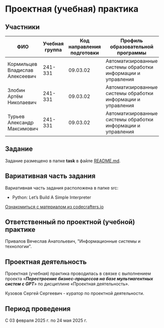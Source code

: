 # Проектная (учебная) практика

## Участники

| ФИО | Учебная группа | Код направления подготовки | Профиль образовательной программы |
|-|-|-|-|
| Кормильцев Владислав Алексеевич | 241-331 | 09.03.02 | Автоматизированные системы обработки информации и управления |
| Злобин Артём Николаевич | 241-331 | 09.03.02 | Автоматизированные системы обработки информации и управления |
| Турьев Александр Максимович | 241-331 | 09.03.02 | Автоматизированные системы обработки информации и управления |

## Задание

Задание размещено в папке **task** в файле [README.md](task/README.md).

## Вариативная часть задания

Вариативная часть задания расположена в папке src:

- Python: Let’s Build A Simple Interpreter

[Ознакомиться с материалом из codecrafters.io](https://ruslanspivak.com/lsbasi-part1/)


## Ответственный по проектной (учебной) практике

Привалов Вячеслав Анатольевич, "Информационные системы и технологии".

## Проектная деятельность

Проектная (учебная) практика проводилась в связке с выполнением проекта «***Перестроение бизнес-процессов на базе мультиагентных систем с GPT***» по дисциплине «Проектная деятельность».

Кузовов Сергей Сергеевич - куратор по проектной деятельности.

## Период проведения

С 03 февраля 2025 г. по 24 мая 2025 г.
